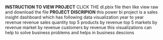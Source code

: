 **INSTRUCTION TO VIEW PROJECT**
CLICK THE dl.pbix file 
then like view raw and download the file
**PROJECT DISCRIPION**
this power bi project is a sales insight dashboard which has following data visualization
year to year revenue
revenue
sales quantity
top 5 products by revenue
top 5 markets by revenue
market by revenue
customers by revenue
this visualizations can help to solve business problems and helps in business descions
